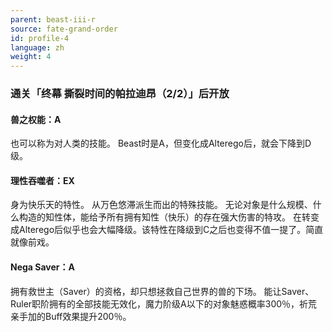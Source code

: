 ```yaml
---
parent: beast-iii-r
source: fate-grand-order
id: profile-4
language: zh
weight: 4
---
```


### 通关「终幕 撕裂时间的帕拉迪昂（2/2）」后开放

#### 兽之权能：A

也可以称为对人类的技能。
Beast时是A，但变化成Alterego后，就会下降到D级。

#### 理性吞噬者：EX

身为快乐天的特性。
从万色悠滞派生而出的特殊技能。
无论对象是什么规模、什么构造的知性体，能给予所有拥有知性（快乐）的存在强大伤害的特攻。
在转变成Alterego后似乎也会大幅降级。该特性在降级到C之后也变得不值一提了。简直就像前戏。

#### Nega Saver：A

拥有救世主（Saver）的资格，却只想拯救自己世界的兽的下场。
能让Saver、Ruler职阶拥有的全部技能无效化，魔力阶级A以下的对象魅惑概率300％，祈荒亲手加的Buff效果提升200％。
